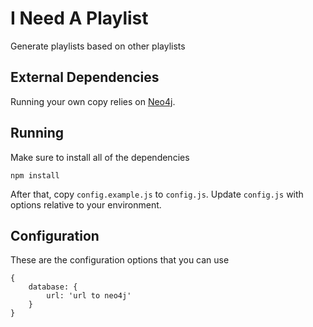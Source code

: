 # I Need A Playlist

Generate playlists based on other playlists

## External Dependencies


Running your own copy relies on [Neo4j](http://neo4j.com).

## Running

Make sure to install all of the dependencies

    npm install

After that, copy `config.example.js` to `config.js`. Update
`config.js` with options relative to your environment.

## Configuration

These are the configuration options that you can use

    {
        database: {
            url: 'url to neo4j'
        }
    }
